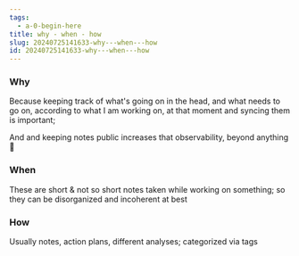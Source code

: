 ```yaml
---
tags:
  - a-0-begin-here
title: why - when - how
slug: 20240725141633-why---when---how
id: 20240725141633-why---when---how
---
```

### Why

Because keeping track of what's going on in the head, and what needs to go on, according to what I am working on, at that moment and syncing them is important;

And and keeping notes public increases that observability, beyond anything 👀


### When

These are short & not so short notes taken while working on something;
so they can be disorganized and incoherent at best


### How

Usually notes, action plans, different analyses; categorized via tags
